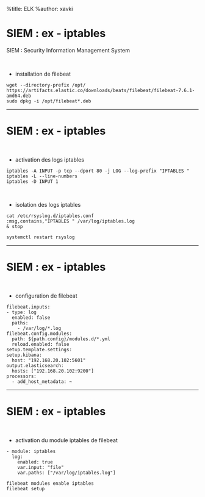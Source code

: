%title: ELK
%author: xavki


# SIEM : ex - iptables


SIEM : Security Information Management System

<br>


* installation de filebeat

```
wget --directory-prefix /opt/ https://artifacts.elastic.co/downloads/beats/filebeat/filebeat-7.6.1-amd64.deb
sudo dpkg -i /opt/filebeat*.deb
```

----------------------------------------------------------------------------

# SIEM : ex - iptables



<br>


* activation des logs iptables

```
iptables -A INPUT -p tcp --dport 80 -j LOG --log-prefix "IPTABLES "
iptables -L --line-numbers
iptables -D INPUT 1
```

<br>


* isolation des logs iptables

```
cat /etc/rsyslog.d/iptables.conf
:msg,contains,"IPTABLES " /var/log/iptables.log
& stop
```

```
systemctl restart rsyslog
```

----------------------------------------------------------------------------

# SIEM : ex - iptables


<br>


* configuration de filebeat

```
filebeat.inputs:
- type: log
  enabled: false
  paths:
    - /var/log/*.log
filebeat.config.modules:
  path: ${path.config}/modules.d/*.yml
  reload.enabled: false
setup.template.settings:
setup.kibana:
  host: "192.168.20.102:5601"
output.elasticsearch:
  hosts: ["192.168.20.102:9200"]
processors:
  - add_host_metadata: ~
```

----------------------------------------------------------------------------

# SIEM : ex - iptables


<br>


* activation du module iptables de filebeat

```
- module: iptables
  log:
    enabled: true
    var.input: "file"
    var.paths: ["/var/log/iptables.log"]
```

```
filebeat modules enable iptables
filebeat setup
```

